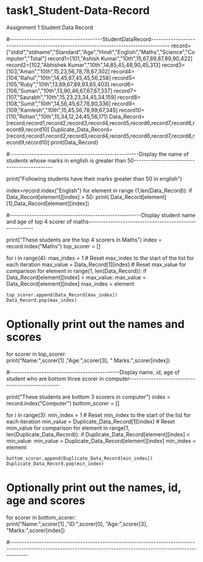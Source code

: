 # task1_Student-Data-Record
Assignment 1 Student Data Record

#--------------------------------------StudentDataRecord-------------------------------------------------------------------------------------
record=["stdid","stdname","Standard","Age","Hindi","English","Maths","Science","Computer","Total"]
record1=[101,"Ashish Kumar","10th",15,67,89,87,89,90,422]
record2=[102,"Abhishek Kumar","10th",14,85,45,48,90,45,313]
record3=[103,"Aman","10th",15,23,56,78,78,67,302]
record4=[104,"Rahul","10th",14,45,67,45,45,56,258]
record5=[105,"Ruby","10th",13,89,67,89,93,65,403]
record6=[106,"Suman","10th",13,90,46,67,67,67,337]
record7=[107,"Saurabh","10th",15,23,23,34,45,34,159]
record8=[108,"Sumit","10th",14,56,45,67,78,90,336]
record9=[109,"Kamlesh","10th",15,45,56,78,99,67,345]
record10=[110,"Rohan","10th",15,34,12,24,45,56,171]
Data_Record=[record,record1,record2,record3,record4,record5,record6,record7,record8,record9,record10]
Duplicate_Data_Record=[record,record1,record2,record3,record4,record5,record6,record7,record8,record9,record10]
print(Data_Record)

#-----------------------------------------------------Display the name of students whose marks in english is greater than 50--------------------------------------------

print("Following students have their marks greater than 50 in english")

index=record.index("English")
for element in range (1,len(Data_Record)):
    if Data_Record[element][index] > 50:
        print( Data_Record[element][1],Data_Record[element][index])

#------------------------------------------------------Display student name and age of top 4 scorer of maths-------------------------------------------------------

print("These students are the top 4 scorers in Maths")
index = record.index("Maths")
top_scorer = []

for i in range(4):
    max_index = 1  # Reset max_index to the start of the list for each iteration
    max_value = Data_Record[1][index]  # Reset max_value for comparison
    for element in range(1, len(Data_Record)):
        if Data_Record[element][index] > max_value:
            max_value = Data_Record[element][index]
            max_index = element
    
    top_scorer.append(Data_Record[max_index])
    Data_Record.pop(max_index)

# Optionally print out the names and scores
for scorer in top_scorer:   
    print("Name:",scorer[1] ,"Age:",scorer[3], " Marks:",scorer[index])

#---------------------------------------------Display name, id, age of student who are bottom three scorer in computer-------------------------------------------------

print("These students are bottom 3 scorers in computer")
index = record.index("Computer")
bottom_scorer = []

for i in range(3):
    min_index = 1  # Reset min_index to the start of the list for each iteration
    min_value = Duplicate_Data_Record[1][index]  # Reset mim_value for comparison
    for element in range(1, len(Duplicate_Data_Record)):
        if Duplicate_Data_Record[element][index] < min_value:
            min_value = Duplicate_Data_Record[element][index]
            min_index = element
    
    bottom_scorer.append(Duplicate_Data_Record[min_index])
    Duplicate_Data_Record.pop(min_index)

# Optionally print out the names, id, age and scores
for scorer in bottom_scorer:   
    print("Name:",scorer[1] ,"ID:",scorer[0], "Age:",scorer[3], "Marks:",scorer[index])


#-------------------------------------------------------------------------------------------------------------------------------------------------------------------
